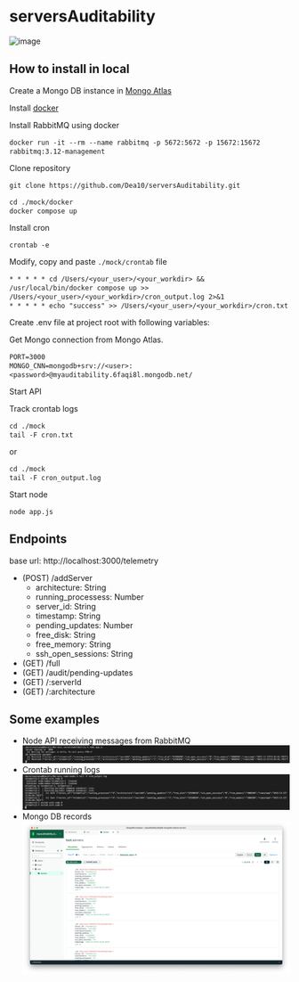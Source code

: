 # serversAuditability

![image](https://github.com/Dea10/serversAuditability/assets/16433973/6b3154d0-5b3e-45f2-aced-27cb1d9c3e9b)

## How to install in local
Create a Mongo DB instance in [Mongo Atlas](https://account.mongodb.com/account/login)

Install [docker](https://www.docker.com/get-started/)

Install RabbitMQ using docker
```
docker run -it --rm --name rabbitmq -p 5672:5672 -p 15672:15672 rabbitmq:3.12-management
```

Clone repository
```
git clone https://github.com/Dea10/serversAuditability.git
```

```
cd ./mock/docker
docker compose up
```

Install cron
```
crontab -e
```
Modify, copy and paste `./mock/crontab` file
```
* * * * * cd /Users/<your_user>/<your_workdir> && /usr/local/bin/docker compose up >> /Users/<your_user>/<your_workdir>/cron_output.log 2>&1
* * * * * echo "success" >> /Users/<your_user>/<your_workdir>/cron.txt
```

Create .env file at project root with following variables:

Get Mongo connection from Mongo Atlas.
```
PORT=3000
MONGO_CNN=mongodb+srv://<user>:<password>@myauditability.6faqi8l.mongodb.net/
```

Start API

Track crontab logs
```
cd ./mock
tail -F cron.txt 
```
or
```
cd ./mock
tail -F cron_output.log
```

Start node
```
node app.js
```
## Endpoints
base url: http://localhost:3000/telemetry

- (POST) /addServer
    - architecture: String
    - running_processess: Number
    - server_id: String
    - timestamp: String
    - pending_updates: Number
    - free_disk: String
    - free_memory: String
    - ssh_open_sessions: String
- (GET) /full
- (GET) /audit/pending-updates
- (GET) /:serverId
- (GET) /:architecture

## Some examples

- Node API receiving messages from RabbitMQ
![Alt text](image.png)
- Crontab running logs
![Alt text](image-1.png)
- Mongo DB records
![Alt text](image-2.png)